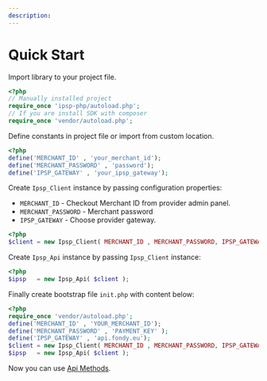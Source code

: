 ```yaml
---
description:
---
```


# Quick Start

Import library to your project file.

```php
<?php
// Manually installed project
require_once 'ipsp-php/autoload.php';
// If you are install SDK with composer
require_once 'vendor/autoload.php';
```

Define constants in project file or import from custom location.

```php
<?php
define('MERCHANT_ID' , 'your_merchant_id');
define('MERCHANT_PASSWORD' , 'password');
define('IPSP_GATEWAY' , 'your_ipsp_gateway');
```

Create `Ipsp_Client` instance by passing configuration properties:

- `MERCHANT_ID` - Checkout Merchant ID from provider admin panel.
- `MERCHANT_PASSWORD` - Merchant password
- `IPSP_GATEWAY` - Choose provider gateway.

```php
<?php
$client = new Ipsp_Client( MERCHANT_ID , MERCHANT_PASSWORD, IPSP_GATEWAY );
```

Create `Ipsp_Api` instance by passing `Ipsp_Client` instance:

```php
<?php
$ipsp   = new Ipsp_Api( $client );
```

Finally create bootstrap file `init.php` with content below:

```php
<?php
require_once 'vendor/autoload.php';
define('MERCHANT_ID' , 'YOUR_MERCHANT_ID');
define('MERCHANT_PASSWORD' , 'PAYMENT_KEY' );
define('IPSP_GATEWAY' , 'api.fondy.eu');
$client = new Ipsp_Client( MERCHANT_ID , MERCHANT_PASSWORD, IPSP_GATEWAY );
$ipsp   = new Ipsp_Api( $client );
```

Now you can use  [Api Methods]({{site.baseurl}}/docs/api-methods/).